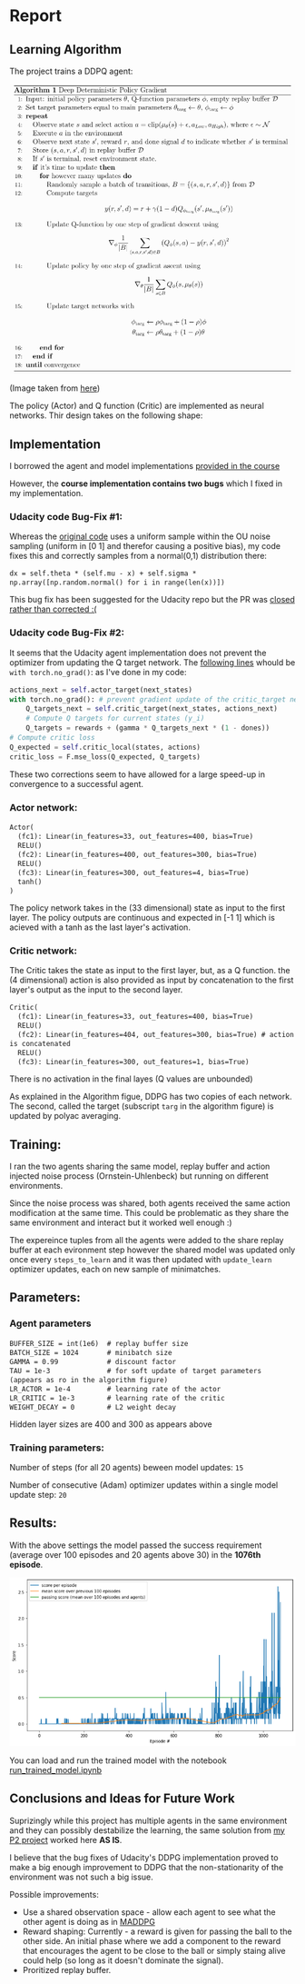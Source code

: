 # Report

## Learning Algorithm

The project trains a DDPQ agent:

!["DDPG"](./ddpg.png)

(Image taken from [here](https://spinningup.openai.com/en/latest/algorithms/ddpg.html#pseudocode))

The policy (Actor) and Q function (Critic) are implemented as neural networks. Thir design takes on the following shape:

## Implementation
I borrowed the agent and model implementations [provided in the course](https://github.com/udacity/deep-reinforcement-learning/tree/master/finance)

However, the **course implementation contains two bugs** which I fixed in my implementation.

### Udacity code Bug-Fix #1:

Whereas the [original code](https://github.com/udacity/deep-reinforcement-learning/blob/561eec3ae8678a23a4557f1a15414a9b076fdfff/finance/ddpg_agent.py#L152)
uses a uniform sample within the OU noise sampling (uniform in [0 1] and therefor causing a positive bias), my code fixes this and correctly samples from a normal(0,1) distribution there:
```
dx = self.theta * (self.mu - x) + self.sigma * np.array([np.random.normal() for i in range(len(x))])
```
This bug fix has been suggested for the Udacity repo but the PR was [closed rather than corrected :(](https://github.com/udacity/deep-reinforcement-learning/issues/20)

### Udacity code Bug-Fix #2:

It seems that the Udacity agent implementation does not prevent the optimizer from updating the Q target network. The [following lines](https://github.com/udacity/deep-reinforcement-learning/blob/561eec3ae8678a23a4557f1a15414a9b076fdfff/finance/ddpg_agent.py#L97-L99) whould be `with torch.no_grad()`:
as I've done in my code:
```python
actions_next = self.actor_target(next_states)
with torch.no_grad(): # prevent gradient update of the critic_target network
    Q_targets_next = self.critic_target(next_states, actions_next)
    # Compute Q targets for current states (y_i)
    Q_targets = rewards + (gamma * Q_targets_next * (1 - dones))
# Compute critic loss
Q_expected = self.critic_local(states, actions)
critic_loss = F.mse_loss(Q_expected, Q_targets)

```
These two corrections seem to have allowed for a large speed-up in convergence to a successful agent.

### Actor network:
```
Actor(
  (fc1): Linear(in_features=33, out_features=400, bias=True)
  RELU()
  (fc2): Linear(in_features=400, out_features=300, bias=True)
  RELU()
  (fc3): Linear(in_features=300, out_features=4, bias=True)
  tanh()
)
```
The policy network takes in the (33 dimensional) state as input to the first layer.
The policy outputs are continuous and expected in [-1 1] which is acieved with a tanh as the last layer's activation.

### Critic network:

The Critic takes the state as input to the first layer, but, as a Q function. the (4 dimensional) action is also provided as input by concatenation to the first layer's output as the input to the second layer.
```
Critic(
  (fc1): Linear(in_features=33, out_features=400, bias=True)
  RELU()
  (fc2): Linear(in_features=404, out_features=300, bias=True) # action is concatenated
  RELU()
  (fc3): Linear(in_features=300, out_features=1, bias=True)  
```
There is no activation in the final layes (Q values are unbounded)

As explained in the Algorithm figue, DDPG has two copies of each network. The second, called the target (subscript `targ` in the algorithm figure) is updated by polyac averaging.

## Training:


I ran the two agents sharing the same model, replay buffer and action injected noise process (Ornstein-Uhlenbeck) but running on different environments.

Since the noise process was shared, both agents received the same action modification at the same time. This could be problematic as they share the same environment and interact but it worked well enough :)

The expereince tuples from all the agents were added to the share replay buffer at each evironment step however the shared model was updated only once every `steps_to_learn` and it was then updated with `update_learn` optimizer updates, each on new sample of minimatches.

## Parameters:

### Agent parameters
```
BUFFER_SIZE = int(1e6)  # replay buffer size
BATCH_SIZE = 1024       # minibatch size
GAMMA = 0.99            # discount factor
TAU = 1e-3              # for soft update of target parameters (appears as ro in the algorithm figure)
LR_ACTOR = 1e-4         # learning rate of the actor 
LR_CRITIC = 1e-3        # learning rate of the critic
WEIGHT_DECAY = 0        # L2 weight decay
```
Hidden layer sizes are 400 and 300 as appears above

### Training parameters:
Number of steps (for all 20 agents) beween model updates: `15`

Number of consecutive (Adam) optimizer updates within a single model update step: `20`

## Results:
With the above settings the model passed the success requirement (average over 100 episodes and 20 agents above 30) in the **1076th episode**.

!["results"](./run_results.png)

You can load and run the trained model with the notebook [run_trained_model.ipynb](./run_trained_model.ipynb)

## Conclusions and Ideas for Future Work
Suprizingly while this project has multiple agents in the same environment and they can possibly destabilize the learning, the same solution from [my P2 project](https://github.com/shpigi/p2_continuous_control) worked here **AS IS**.

I believe that the bug fixes of Udacity's DDPG implementation proved to make a big enough improvement to DDPG that the non-stationarity of the environment was not such a big issue.

Possible improvements:
* Use a shared observation space - allow each agent to see what the other agent is doing as in [MADDPG](https://arxiv.org/abs/1706.02275)
* Reward shaping: Currently - a reward is given for passing the ball to the other side. An initial phase where we add a component to the reward that encourages the agent to be close to the ball or simply staing alive could help (so long as it doesn't dominate the signal).
* Proritized replay buffer.
